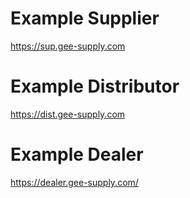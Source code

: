  # Example Supplier
 https://sup.gee-supply.com
 
 # Example Distributor
 https://dist.gee-supply.com
 
 # Example Dealer 
 https://dealer.gee-supply.com/
